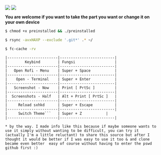 <img align="center" src="https://badges.pufler.dev/visits/vcyzteen/dotbaka?style=flat-square&label=&color=ffffff&logo=GitHub&logoColor=white&labelColor=373e4d" /> <img align="center" src="https://img.shields.io/github/repo-size/vcyzteen/dotbaka?style=flat-square&label=.files&color=ffffff"/>

<b>You are welcome if you want to take the part you want or change it on your own device</b>

```bash
$ chmod +x preinstalled && ./preinstalled
```
```bash
$ rsync -avxHAXP --exclude '.git*' .* ~/
```
```bash
$ fc-cache -rv
```
```
|-----------------------|-------------------------|
|        Keybind        | Fungsi                  |
|-----------------------|-------------------------|
|   Open Rofi - Menu    | Super + Space           |
|-----------------------|-------------------------|
|    Open - Terminal    | Super + Enter	          |
|-----------------------|-------------------------|
|   Screenshot - Now    | Print [ PrtSc ]         |
|-----------------------|-------------------------|
|  Screenshots - Half   | Alt + Print [ PrtSc ]   |
|-----------------------|-------------------------|
|     Reload sxhkd      | Super + Escape          |
|-----------------------|-------------------------|
|     Switch Theme```   | Super + Z	          |
|-----------------------|-------------------------|

* by the way. I made info like this because if maybe someone wants to use it simply without wanting to be difficult, you can try it (actually I'm a little reluctant) to share this source but after I thought it would be better if I was easy to use it too & and clone became even better  easy of course without having to enter the pswd github first :)
